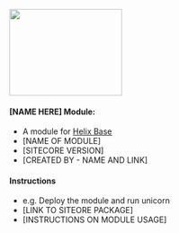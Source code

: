 <img src="https://nshackblog.files.wordpress.com/2017/02/helixbase1.png" height="154px" width="200px" /><br />
#### [NAME HERE] Module:

* A module for [Helix Base](https://github.com/muso31/Helixbase)
* [NAME OF MODULE]
* [SITECORE VERSION]
* [CREATED BY - NAME AND LINK]

#### Instructions

* e.g. Deploy the module and run unicorn
* [LINK TO SITEORE PACKAGE]
* [INSTRUCTIONS ON MODULE USAGE]
